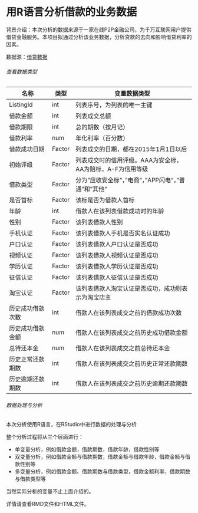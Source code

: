 # 用R语言分析借款的业务数据

背景介绍：本次分析的数据来源于一家在线P2P金融公司，为千万互联网用户提供借贷金融服务。本项目拟通过分析该业务数据，分析贷款的去向和影响借贷利率的因素。

数据源：[借贷数据](lc.csv)



###### 查看数据类型

| 名称             | 类型   | 变量数据类型                                               |
| ---------------- | ------ | ---------------------------------------------------------- |
| ListingId        | int    | 列表序号，为列表的唯一主键                                 |
| 借款金额         | int    | 列表成交总额                                               |
| 借款期限         | int    | 总的期数（按月记）                                         |
| 借款利率         | num    | 年化利率（百分数）                                         |
| 借款成功日期     | Factor | 列表成交的日期，都在2015年1月1日以后                       |
| 初始评级         | Factor | 列表成交时的信用评级。AAA为安全标，AA为赔标，A-F为信用等级 |
| 借款类型         | Factor | 分为”应收安全标“，”电商“，”APP闪电“，”普通“和”其他“        |
| 是否首标         | Factor | 该标是否为借款人首标                                       |
| 年龄             | int    | 借款人在该列表借款成功时的年龄                             |
| 性别             | Factor | 该列表借款人性别                                           |
| 手机认证         | Factor | 该列表借款人手机是否实名认证成功                           |
| 户口认证         | Factor | 该列表借款人户口认证是否成功                               |
| 视频认证         | Factor | 该列表借款人视频认证是否成功                               |
| 学历认证         | Factor | 该列表借款人学历认证是否成功                               |
| 征信认证         | Factor | 该列表借款人征信认证是否成功                               |
| 淘宝认证         | Factor | 该列表借款人淘宝认证是否成功，成功则表示为淘宝店主         |
| 历史成功借款次数 | int    | 借款人在该列表成交之前的借款成功次数                       |
| 历史成功借款金额 | num    | 借款人在该列表成交之前历史成功借款金额                     |
| 总待还本金       | num    | 借款人在该列表成交之前总待还本金                           |
| 历史正常还款期数 | int    | 借款人在该列表成交之前历史正常还款期数                     |
| 历史逾期还款期数 | int    | 借款人在该列表成交之前历史逾期还款期数                     |

###### 数据处理与分析

本次分析使用R语言，在RStudio中进行数据的处理与分析

整个分析过程将从三个层面进行：

- 单变量分析，例如借款金额，借款期数，借款年龄，借款性别等
- 双变量分析，例如借款金额与借款期数，借款金额与借款年龄，借款金额与借款性别等
- 多变量分析，例如借款金额、借款期数与借款类型，借款金额利率、借款期数与借款类型等

当然实际分析的变量不止上面介绍的。

详情请查看RMD文件和HTML文件。













